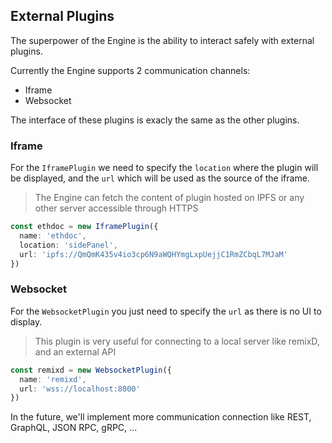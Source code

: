## External Plugins

The superpower of the Engine is the ability to interact safely with external plugins.

Currently the Engine supports 2 communication channels:
- Iframe
- Websocket

The interface of these plugins is exacly the same as the other plugins. 

### Iframe

For the `IframePlugin` we need to specify the `location` where the plugin will be displayed, and the `url` which will be used as the source of the iframe.

> The Engine can fetch the content of plugin hosted on IPFS or any other server accessible through HTTPS

```typescript
const ethdoc = new IframePlugin({
  name: 'ethdoc',
  location: 'sidePanel',
  url: 'ipfs://QmQmK435v4io3cp6N9aWQHYmgLxpUejjC1RmZCbqL7MJaM'
})
```

### Websocket

For the `WebsocketPlugin` you just need to specify the `url` as there is no UI to display.

> This plugin is very useful for connecting to a local server like remixD, and an external API

```typescript
const remixd = new WebsocketPlugin({
  name: 'remixd',
  url: 'wss://localhost:8000'
})
```

In the future, we'll implement more communication connection like REST, GraphQL, JSON RPC, gRPC, ...